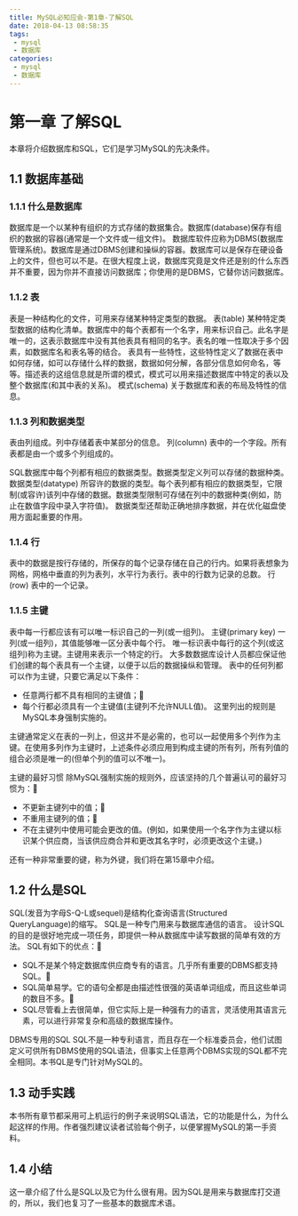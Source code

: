 ```yaml
---
title: MySQL必知应会-第1章-了解SQL
date: 2018-04-13 08:58:35
tags:
 - mysql
 - 数据库
categories:
 - mysql
 - 数据库
---
```


# 第一章 了解SQL
本章将介绍数据库和SQL，它们是学习MySQL的先决条件。

## 1.1 数据库基础

### 1.1.1 什么是数据库
数据库是一个以某种有组织的方式存储的数据集合。数据库(database)保存有组织的数据的容器(通常是一个文件或一组文件)。
数据库软件应称为DBMS(数据库管理系统)。数据库是通过DBMS创建和操纵的容器。数据库可以是保存在硬设备上的文件，但也可以不是。在很大程度上说，数据库究竟是文件还是别的什么东西并不重要，因为你并不直接访问数据库；你使用的是DBMS，它替你访问数据库。

### 1.1.2 表
表是一种结构化的文件，可用来存储某种特定类型的数据。
表(table) 某种特定类型数据的结构化清单。数据库中的每个表都有一个名字，用来标识自己。此名字是唯一的，这表示数据库中没有其他表具有相同的名字。表名的唯一性取决于多个因素，如数据库名和表名等的结合。
表具有一些特性，这些特性定义了数据在表中如何存储，如可以存储什么样的数据，数据如何分解，各部分信息如何命名，等等。描述表的这组信息就是所谓的模式，模式可以用来描述数据库中特定的表以及整个数据库(和其中表的关系)。
模式(schema) 关于数据库和表的布局及特性的信息。

### 1.1.3 列和数据类型
表由列组成。列中存储着表中某部分的信息。
列(column) 表中的一个字段。所有表都是由一个或多个列组成的。

SQL数据库中每个列都有相应的数据类型。数据类型定义列可以存储的数据种类。
数据类型(datatype) 所容许的数据的类型。每个表列都有相应的数据类型，它限制(或容许)该列中存储的数据。数据类型限制可存储在列中的数据种类(例如，防止在数值字段中录入字符值)。
数据类型还帮助正确地排序数据，并在优化磁盘使用方面起重要的作用。

### 1.1.4 行
表中的数据是按行存储的，所保存的每个记录存储在自己的行内。如果将表想象为网格，网格中垂直的列为表列，水平行为表行。表中的行数为记录的总数。
行(row) 表中的一个记录。

### 1.1.5 主键
表中每一行都应该有可以唯一标识自己的一列(或一组列)。
主键(primary key) 一列(或一组列)，其值能够唯一区分表中每个行。
唯一标识表中每行的这个列(或这组列)称为主键。主键用来表示一个特定的行。
大多数数据库设计人员都应保证他们创建的每个表具有一个主键，以便于以后的数据操纵和管理。
表中的任何列都可以作为主键，只要它满足以下条件：
- 任意两行都不具有相同的主键值； 
- 每个行都必须具有一个主键值(主键列不允许NULL值)。
这里列出的规则是MySQL本身强制实施的。

主键通常定义在表的一列上，但这并不是必需的，也可以一起使用多个列作为主键。在使用多列作为主键时，上述条件必须应用到构成主键的所有列，所有列值的组合必须是唯一的(但单个列的值可以不唯一)。

主键的最好习惯 
除MySQL强制实施的规则外，应该坚持的几个普遍认可的最好习惯为： 
- 不更新主键列中的值； 
- 不重用主键列的值； 
- 不在主键列中使用可能会更改的值。(例如，如果使用一个名字作为主键以标识某个供应商，当该供应商合并和更改其名字时，必须更改这个主键。)

还有一种非常重要的键，称为外键，我们将在第15章中介绍。

## 1.2 什么是SQL
SQL(发音为字母S-Q-L或sequel)是结构化查询语言(Structured QueryLanguage)的缩写。 SQL是一种专门用来与数据库通信的语言。
设计SQL的目的是很好地完成一项任务，即提供一种从数据库中读写数据的简单有效的方法。
SQL有如下的优点：
- SQL不是某个特定数据库供应商专有的语言。几乎所有重要的DBMS都支持SQL。
- SQL简单易学。它的语句全都是由描述性很强的英语单词组成，而且这些单词的数目不多。 
- SQL尽管看上去很简单，但它实际上是一种强有力的语言，灵活使用其语言元素，可以进行非常复杂和高级的数据库操作。

DBMS专用的SQL
SQL不是一种专利语言，而且存在一个标准委员会，他们试图定义可供所有DBMS使用的SQL语法，但事实上任意两个DBMS实现的SQL都不完全相同。本书QL是专门针对MySQL的。

## 1.3 动手实践
本书所有章节都采用可上机运行的例子来说明SQL语法，它的功能是什么，为什么起这样的作用。作者强烈建议读者试验每个例子，以便掌握MySQL的第一手资料。

## 1.4 小结 
这一章介绍了什么是SQL以及它为什么很有用。因为SQL是用来与数据库打交道的，所以，我们也复习了一些基本的数据库术语。

